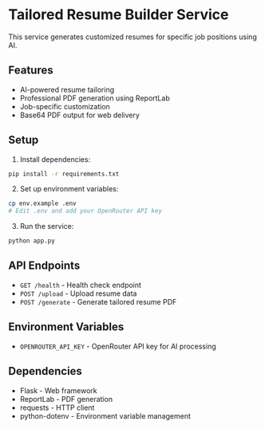 # Tailored Resume Builder Service

This service generates customized resumes for specific job positions using AI.

## Features

- AI-powered resume tailoring
- Professional PDF generation using ReportLab
- Job-specific customization
- Base64 PDF output for web delivery

## Setup

1. Install dependencies:
```bash
pip install -r requirements.txt
```

2. Set up environment variables:
```bash
cp env.example .env
# Edit .env and add your OpenRouter API key
```

3. Run the service:
```bash
python app.py
```

## API Endpoints

- `GET /health` - Health check endpoint
- `POST /upload` - Upload resume data
- `POST /generate` - Generate tailored resume PDF

## Environment Variables

- `OPENROUTER_API_KEY` - OpenRouter API key for AI processing

## Dependencies

- Flask - Web framework
- ReportLab - PDF generation
- requests - HTTP client
- python-dotenv - Environment variable management